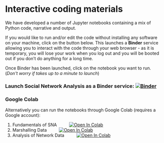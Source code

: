 # Interactive coding materials

We have developed a number of Jupyter notebooks containing a mix of Python code, narrative and output.

If you would like to run and/or edit the code without installing any software on your machine, click on the button below. This launches a **Binder** service allowing you to interact with the code through your web browser - as it is temporary, you will lose your work when you log out and you will be booted out if you don’t do anything for a long time.

Once Binder has been launched, click on the notebook you want to run. (*Don't worry if takes up to a minute to launch*)

### Launch Social Network Analysis as a Binder service: [![Binder](http://mybinder.org/badge_logo.svg)](https://mybinder.org/v2/gh/DiarmuidM/wiserd-social-network-analysis-course/main?filepath=code)

### Google Colab

Alternatively you can run the notebooks through Google Colab (requires a Google account):
1. Fundamentals of SNA &emsp; &emsp; [![Open In Colab](https://colab.research.google.com/assets/colab-badge.svg)](https://colab.research.google.com/github/DiarmuidM/wiserd-social-network-analysis-course/blob/main/code/wiserd-sna-fundamentals-2021-10-06.ipynb)
2. Marshalling Data &emsp; &emsp; [![Open In Colab](https://colab.research.google.com/assets/colab-badge.svg)](https://colab.research.google.com/github/DiarmuidM/wiserd-social-network-analysis-course/blob/main/code/wiserd-sna-marshalling-data-2021-10-13.ipynb)
3. Analysis of Network Data &emsp; &emsp; [![Open In Colab](https://colab.research.google.com/assets/colab-badge.svg)](https://colab.research.google.com/github/DiarmuidM/wiserd-social-network-analysis-course/blob/main/code/wiserd-sna-analysis-2021-10-06.ipynb)

